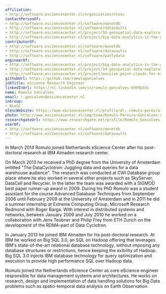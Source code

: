 ```yaml
---
affiliation:
- http://software.esciencecenter.nl/organization/nlesc
contactPersonOf:
- http://software.esciencecenter.nl/software/monetdb
- http://software.esciencecenter.nl/software/datavaults
- http://software.esciencecenter.nl/project/3d-geospatial-data-exploration-for-modern-risk-management-systems
- http://software.esciencecenter.nl/project/big-data-analytics-in-the-geo-spatial-domain
contributorOf:
- http://software.esciencecenter.nl/software/monetdb
- http://software.esciencecenter.nl/software/datavaults
- http://software.esciencecenter.nl/software/pattydata
engineerOf:
- http://software.esciencecenter.nl/project/big-data-analytics-in-the-geo-spatial-domain
- http://software.esciencecenter.nl/project/3d-geospatial-data-exploration-for-modern-risk-management-systems
- http://software.esciencecenter.nl/project/massive-point-clouds-for-esciences
githubUrl: https://github.com/romulogoncalves
jobTitle: eScience Research Engineer
linkedInUrl: https://nl.linkedin.com/in/romulo-goncalves-6999b341
name: Romulo Goncalves
email: r.goncalves@esciencecenter.nl
inGroup:
- NLeSC
nlescWebsite: https://www.esciencecenter.nl/profile/dr.-romulo-pereira-goncalves
photo: http://www.esciencecenter.nl/img/team/Romulo-Pereira-Goncalves-new.jpg
researchgateUrl: https://www.researchgate.net/profile/Romulo_Goncalves
userOf:
- http://software.esciencecenter.nl/software/monetdb
- http://software.esciencecenter.nl/software/datavaults
---
```

In March 2014 Romulo joined Netherlands eScience Center after his post-doctoral research at IBM Almaden research center.

On March 2013 he received a PhD degree from the University of Amsterdam entitled "The DataCyclotron: Juggling data and queries for a data warehouse audience". The research was conducted at CWI Database group place where he also worked in several other projects such as SkyServer, DataCell and Recycler. In the latter the team was awarded with a SIGMOD best paper runner-up award in 2009. During his PhD Romulo was a student assistant for the course Advanced Database Techniques from September 2006 until February 2009 at the University of Amsterdam and in 2011 he did a summer internship at Extreme Computing Group, Microsoft Research Redmond with Roger Barga. With interest in distributed systems and networks, between January 2009 and July 2010 he worked on a collaboration with Jens Teubner and Philip Frey from ETH Zurich on the development of the RDMA-part of Data Cyclotron.

In January 2013 he joined IBM Almaden for his post-doctoral research. At IBM he worked on Big SQL 3.0, an SQL on Hadoop offering that leverages IBM's state-of-the-art relational database technology, without imposing any database structures or restrictions, hence keeping the exibility of Hadoop. Big SQL 3.0 injects IBM database technology for query optimization and execution to provide high performance SQL over Hadoop data.

Romulo joined the Netherlands eScience Center as core eScience engineer responsible for data management systems and architectures. He works on research, design and implementation of data handling solutions for Big Data problems such as spatio-temporal data analysis on Earth Observation.
